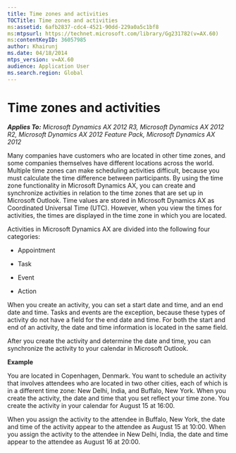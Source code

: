 ```yaml
---
title: Time zones and activities
TOCTitle: Time zones and activities
ms:assetid: 6afb2837-cdc4-4521-90dd-229a0a5c1bf8
ms:mtpsurl: https://technet.microsoft.com/library/Gg231782(v=AX.60)
ms:contentKeyID: 36057985
author: Khairunj
ms.date: 04/18/2014
mtps_version: v=AX.60
audience: Application User
ms.search.region: Global
---
```


# Time zones and activities 


_**Applies To:** Microsoft Dynamics AX 2012 R3, Microsoft Dynamics AX 2012 R2, Microsoft Dynamics AX 2012 Feature Pack, Microsoft Dynamics AX 2012_

Many companies have customers who are located in other time zones, and some companies themselves have different locations across the world. Multiple time zones can make scheduling activities difficult, because you must calculate the time difference between participants. By using the time zone functionality in Microsoft Dynamics AX, you can create and synchronize activities in relation to the time zones that are set up in Microsoft Outlook. Time values are stored in Microsoft Dynamics AX as Coordinated Universal Time (UTC). However, when you view the times for activities, the times are displayed in the time zone in which you are located.

Activities in Microsoft Dynamics AX are divided into the following four categories:

  - Appointment

  - Task

  - Event

  - Action

When you create an activity, you can set a start date and time, and an end date and time. Tasks and events are the exception, because these types of activity do not have a field for the end date and time. For both the start and end of an activity, the date and time information is located in the same field.

After you create the activity and determine the date and time, you can synchronize the activity to your calendar in Microsoft Outlook.

**Example**

You are located in Copenhagen, Denmark. You want to schedule an activity that involves attendees who are located in two other cities, each of which is in a different time zone: New Delhi, India, and Buffalo, New York. When you create the activity, the date and time that you set reflect your time zone. You create the activity in your calendar for August 15 at 16:00.

When you assign the activity to the attendee in Buffalo, New York, the date and time of the activity appear to the attendee as August 15 at 10:00. When you assign the activity to the attendee in New Delhi, India, the date and time appear to the attendee as August 16 at 20:00.

  


